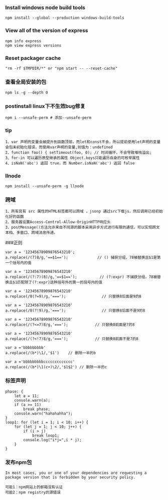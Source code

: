 ### Install windows node build tools  
```  
npm install --global --production windows-build-tools  
```  
  
### View all of the version of express  
```  
npm info express  
npm view express versions  
```  
### Reset packager cache  
```  
"rm -rf $TMPDIR/*" or "npm start -- --reset-cache"  
```  
### 查看全局安装的包  
```  
npm ls -g --depth 0   
```  
### postinstall linux下不生效bug修复  
```  
npm i --unsafe-perm # 添加--unsafe-perm  
```  
  
### tip  
```  
1、var 声明的变量会被提升到函数顶部，而let和const不会，所以提前使用let声明的变量会包未初始化错误，而使用var声明的变量,则值为：undefined  
2、function foo() { setTimeout(foo, 0); // 时间循环，不会导致堆栈溢出;  
3、for-in 可以遍历原型继承的属性 Object.keys只能遍历自身的可枚举属性  
4、isNaN('abc') 返回 true，而 Number.isNaN('abc') 返回 false   
```  
  
### llnode  
```  
npm install --unsafe-perm -g llnode  
```  
  
### 跨域  
```  
1、所有具有 src 属性的HTML标签都可以跨域 ，jsonp 通过src下载js，然后调用已经初始化好的函数  
2、服务器设置Access-Control-Allow-OriginHTTP响应头  
3、postMessage()方法允许来自不同源的脚本采用异步方式进行有限的通信，可以实现跨文本档、多窗口、跨域消息传递。  
```  
  
###正则  
```  
var a = '12345678909876543210';  
a.replace(/(7)8/g,'==$1==');             // () 捕获分组，78被替换且$1是第一个括号内的值  
  
var a = '12345678909876543210'  
a.replace(/(?:7)(8)/g,'==$1==');          // (?:expr) 不捕获分组，78被替换且$1匹配除了(?:expr)这种括号外的第一的括号内的值  
  
var a = '12345678909876543210'  
a.replace(/8(?=9)/g,'===');                // 只替换8后面是9的8  
  
var a = '12345678909876543210'  
a.replace(/8(?!9)/g,'===');                // 只替换8后面不是9的8  
  
var a = '12345678909876543210'  
a.replace(/(?<=7)8/g,'===');            // 只替换8前面是7的8  
  
var a = '12345678909876543210'  
a.replace(/(?<!7)8/g,'===');            // 只替换8前面不是7的8  
  
var a ='bbbbbbbbb'  
a.replace(/(b*)\1/,'$1')    // 删除一半的b  
  
var a ='bbbbbbbbbccccccccccccc'  
a.replace(/(b*)\1(c+)\2/,'$1$2') // 删除一半的c  
```  
  
### 标签声明  
```  
phase: {  
    let a = 11;  
    console.warn(a);  
    if (a >= 11)  
        break phase;  
    console.warn("hahahahha");  
}  
loop1: for (let i = 1; i < 10; i++) {  
    for (let j = 1; j < 10; j++) {  
        if (i > j)  
            break loop1;  
        console.log("i*j=",i * j);  
    }  
}  
```  
### 发布npm包  
```  
In most cases, you or one of your dependencies are requesting a package version that is forbidden by your security policy.  
  
可能1：npm网站上的邮箱没有认证  
可能2：npm registry的源错误  
```  